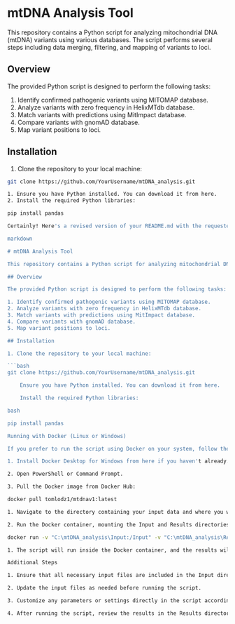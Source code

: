 # mtDNA Analysis Tool

This repository contains a Python script for analyzing mitochondrial DNA (mtDNA) variants using various databases. The script performs several steps including data merging, filtering, and mapping of variants to loci.

## Overview

The provided Python script is designed to perform the following tasks:

1. Identify confirmed pathogenic variants using MITOMAP database.
2. Analyze variants with zero frequency in HelixMTdb database.
3. Match variants with predictions using MitImpact database.
4. Compare variants with gnomAD database.
5. Map variant positions to loci.

## Installation

1. Clone the repository to your local machine:

```bash
git clone https://github.com/YourUsername/mtDNA_analysis.git

1. Ensure you have Python installed. You can download it from here.
2. Install the required Python libraries:

pip install pandas

Certainly! Here's a revised version of your README.md with the requested changes and some additional details:

markdown

# mtDNA Analysis Tool

This repository contains a Python script for analyzing mitochondrial DNA (mtDNA) variants using various databases. The script performs several steps including data merging, filtering, and mapping of variants to loci.

## Overview

The provided Python script is designed to perform the following tasks:

1. Identify confirmed pathogenic variants using MITOMAP database.
2. Analyze variants with zero frequency in HelixMTdb database.
3. Match variants with predictions using MitImpact database.
4. Compare variants with gnomAD database.
5. Map variant positions to loci.

## Installation

1. Clone the repository to your local machine:

```bash
git clone https://github.com/YourUsername/mtDNA_analysis.git

    Ensure you have Python installed. You can download it from here.

    Install the required Python libraries:

bash

pip install pandas

Running with Docker (Linux or Windows)

If you prefer to run the script using Docker on your system, follow these steps:

1. Install Docker Desktop for Windows from here if you haven't already.

2. Open PowerShell or Command Prompt.

3. Pull the Docker image from Docker Hub:

docker pull tomlodz1/mtdnav1:latest

1. Navigate to the directory containing your input data and where you want to store the results. Let's assume it's the C:\mtDNA_analysis directory for Windows.

2. Run the Docker container, mounting the Input and Results directories:

docker run -v "C:\mtDNA_analysis\Input:/Input" -v "C:\mtDNA_analysis\Results:/Results" tomlodz1/mtdnav1:latest

1. The script will run inside the Docker container, and the results will be generated in the Results directory.

Additional Steps

1. Ensure that all necessary input files are included in the Input directory, and databases are stored in the Database directory.

2. Update the input files as needed before running the script.

3. Customize any parameters or settings directly in the script according to your analysis requirements.

4. After running the script, review the results in the Results directory. You may need to interpret or further analyze the generated files based on your specific research goals.
